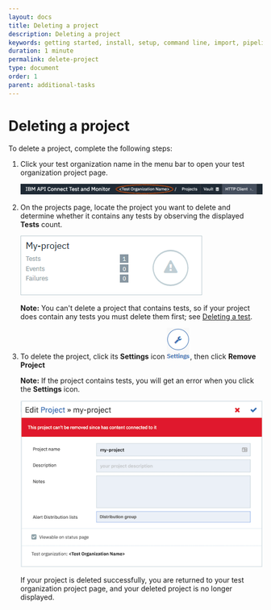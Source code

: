 ```yaml
---
layout: docs
title: Deleting a project
description: Deleting a project
keywords: getting started, install, setup, command line, import, pipeline, update, samples, help
duration: 1 minute
permalink: delete-project
type: document
order: 1
parent: additional-tasks
---
```


# Deleting a project

To delete a project, complete the following steps:  
  
1. Click your test organization name in the menu bar to open your test organization project page.
  
    ![Image of test organization name](./dist/images/test-org-name-in-menu-bar.png) 
    
1. On the projects page, locate the project you want to delete and determine whether it contains any tests by observing the displayed **Tests** count.
  
    ![Image of project showing test count](./dist/images/test-count.png)  

    **Note:** You can't delete a project that contains tests, so if your project does contain any tests you must delete them first; see [Deleting a test](./delete-test).  
  
  
1. To delete the project, click its **Settings** icon ![Image of project settings icon](./dist/images/icon-settings.png), then click **Remove Project**  

    **Note:** If the project contains tests, you will get an error when you click the **Settings** icon.  

    ![Image of delete error](./dist/images/cant-delete-project.png)  

    If your project is deleted successfully, you are returned to your test organization project page, and your deleted project is no longer displayed.
